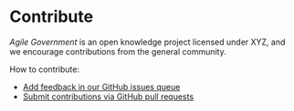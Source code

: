 # Contribute

*Agile Government* is an open knowledge project licensed under XYZ, and we encourage contributions from the general community.

How to contribute:

* [Add feedback in our GitHub issues queue](https://github.com/agilegovleaders/agile-government-book/issues)
* [Submit contributions via GitHub pull requests](https://github.com/agilegovleaders/agile-government-book/pulls)
